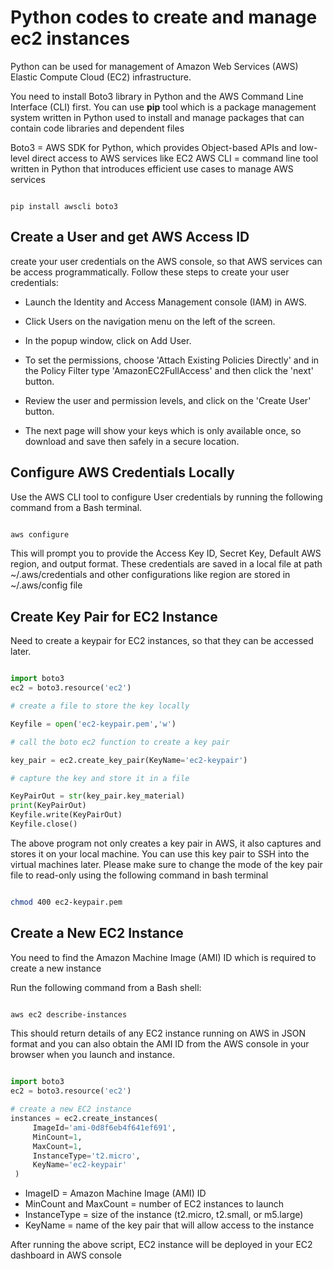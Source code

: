 # Python codes to create and manage ec2 instances

Python can be used for management of Amazon Web Services (AWS) Elastic Compute Cloud (EC2) infrastructure.

You need to install Boto3 library in Python and the AWS Command Line Interface (CLI) first. You can use **pip** tool which is a package management system written in Python used to install and manage packages that can contain code libraries and dependent files

Boto3 = AWS SDK for Python, which provides Object-based APIs and low-level direct access to AWS services like EC2
AWS CLI = command line tool written in Python that introduces efficient use cases to manage AWS services 

```shell

pip install awscli boto3

```

## Create a User and get AWS Access ID

create your user credentials on the AWS console, so that AWS services can be access programmatically. Follow these steps to create your user credentials:

- Launch the Identity and Access Management console (IAM) in AWS. 

- Click Users on the navigation menu on the left of the screen. 

- In the popup window, click on Add User. 

- To set the permissions, choose 'Attach Existing Policies Directly' and in the Policy Filter type 'AmazonEC2FullAccess' and then click the 'next' button. 

- Review the user and permission levels, and click on the 'Create User' button. 

- The next page will show your keys which is only available once, so download and save then safely in a secure location. 

## Configure AWS Credentials Locally

Use the AWS CLI tool to configure User credentials by running the following command from a Bash terminal.

```bash

aws configure

```

This will prompt you to provide the Access Key ID, Secret Key, Default AWS region, and output format. These credentials are saved in a local file at path ~/.aws/credentials and other configurations like region are stored in ~/.aws/config file


## Create Key Pair for EC2 Instance

Need to create a keypair for EC2 instances, so that they can be accessed later.

```python

import boto3
ec2 = boto3.resource('ec2')

# create a file to store the key locally

Keyfile = open('ec2-keypair.pem','w')

# call the boto ec2 function to create a key pair

key_pair = ec2.create_key_pair(KeyName='ec2-keypair')

# capture the key and store it in a file

KeyPairOut = str(key_pair.key_material)
print(KeyPairOut)
Keyfile.write(KeyPairOut)
Keyfile.close()

```

The above program not only creates a key pair in AWS, it also captures and stores it on your local machine. You can use this key pair to SSH into the virtual machines later. Please make sure to change the mode of the key pair file to read-only using the following command in bash terminal


```bash

chmod 400 ec2-keypair.pem

```


## Create a New EC2 Instance

You need to find the Amazon Machine Image (AMI) ID which is required to create a new instance 

Run the following command from a Bash shell: 

```bash

aws ec2 describe-instances

```
This should return details of any EC2 instance running on AWS in JSON format and you can also obtain the AMI ID from the AWS console in your browser when you launch and instance. 

```python

import boto3
ec2 = boto3.resource('ec2')

# create a new EC2 instance
instances = ec2.create_instances(
     ImageId='ami-0d8f6eb4f641ef691',
     MinCount=1,
     MaxCount=1,
     InstanceType='t2.micro',
     KeyName='ec2-keypair'
 )

```

- ImageID = Amazon Machine Image (AMI) ID 
- MinCount and MaxCount = number of EC2 instances to launch
- InstanceType = size of the instance (t2.micro, t2.small, or m5.large)
- KeyName = name of the key pair that will allow access to the instance

After running the above script, EC2 instance will be deployed in your EC2 dashboard in AWS console

